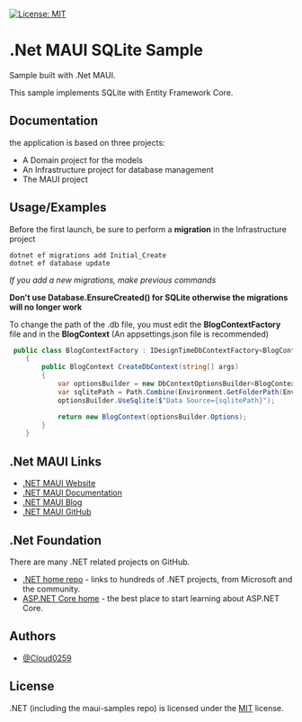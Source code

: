 [![License: MIT](https://img.shields.io/badge/License-MIT-yellow.svg)](https://opensource.org/licenses/MIT)


# .Net MAUI SQLite Sample

Sample built with .Net MAUI.

This sample implements SQLite with Entity Framework Core.

## Documentation


the application is based on three projects:  
* A Domain project for the models  
* An Infrastructure project for database management
* The MAUI project

## Usage/Examples

Before the first launch, be sure to perform a **migration** in the Infrastructure project

```
dotnet ef migrations add Initial_Create
dotnet ef database update
```
*If you add a new migrations, make previous commands*

**Don't use Database.EnsureCreated() for SQLite otherwise the migrations will no longer work**

To change the path of the .db file, you must edit the **BlogContextFactory** file and in the **BlogContext**
(An appsettings.json file is recommended)

```c#
 public class BlogContextFactory : IDesignTimeDbContextFactory<BlogContext>
    {
        public BlogContext CreateDbContext(string[] args)
        {
            var optionsBuilder = new DbContextOptionsBuilder<BlogContext>();
            var sqlitePath = Path.Combine(Environment.GetFolderPath(Environment.SpecialFolder.ApplicationData), "blog.db");
            optionsBuilder.UseSqlite($"Data Source={sqlitePath}");

            return new BlogContext(optionsBuilder.Options);
        }
    }
```


## .Net MAUI Links

* [.NET MAUI Website](https://github.com/dotnet/maui-samples#:~:text=.NET%20MAUI%20Website,NET%20MAUI%20GitHub)
* [.NET MAUI Documentation](https://github.com/dotnet/maui-samples#:~:text=.NET%20MAUI%20Website,NET%20MAUI%20GitHub)
* [.NET MAUI Blog](https://github.com/dotnet/maui-samples#:~:text=.NET%20MAUI%20Website,NET%20MAUI%20GitHub)
* [.NET MAUI GitHub](https://github.com/dotnet/maui-samples#:~:text=.NET%20MAUI%20Website,NET%20MAUI%20GitHub)
## .Net Foundation

There are many .NET related projects on GitHub.

* [.NET home repo](https://github.com/dotnet/maui-samples#:~:text=There%20are%20many,ASP.NET%20Core.) - links to hundreds of .NET projects, from Microsoft and the community.
* [ASP.NET Core home](https://github.com/dotnet/maui-samples#:~:text=There%20are%20many,ASP.NET%20Core.) - the best place to start learning about ASP.NET Core.
## Authors

- [@Cloud0259](https://www.github.com/cloud0259)


## License

.NET (including the maui-samples repo) is licensed under the [MIT](https://choosealicense.com/licenses/mit/) license.

